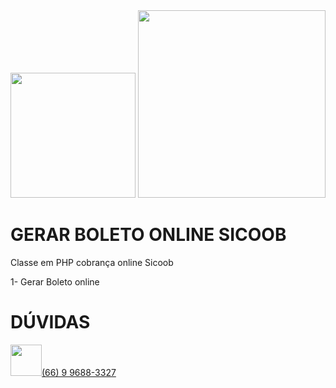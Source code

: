 <img src="https://logodownload.org/wp-content/uploads/2017/11/sicoob-logo-1.png" width="200">  
<a href="https://wa.me/556696883327"><img src="https://www.cachesistemas.com.br/imagens/cachesistemasweb.gif" width="300"></a>


#  GERAR BOLETO ONLINE  SICOOB

Classe em PHP cobrança online Sicoob 

1- Gerar Boleto online 
 
 
# DÚVIDAS 

<a href="https://wa.me/556696883327"><img src="https://logodownload.org/wp-content/uploads/2015/04/whatsapp-logo-1.png" width="50">(66) 9 9688-3327</a>
